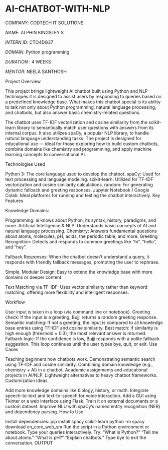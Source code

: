 # AI-CHATBOT-WITH-NLP

*COMPANY*: CODTECH IT SOLUTIONS

*NAME*: ALPHIN KINGSLEY S

*INTERN ID*: CTO4DG37

*DOMAIN*: Python programming

*DURATION* : 4 WEEKS

*MENTOR*: NEELA SANTHOSH


Project Overview

This project brings lightweight AI chatbot built using Python and NLP techniques.it is designed to assist users by responding to queries based on a predefined knowledge base. What makes this chatbot special is its ability to talk not only about Python programming, natural language processing, and chatbots, but also answer basic chemistry-related questions.

The chatbot uses TF-IDF vectorization and cosine similarity from the scikit-learn library to semantically match user questions with answers from its internal corpus. It also utilizes spaCy, a popular NLP library, to handle natural language understanding tasks. The project is designed for educational use — ideal for those exploring how to build custom chatbots, combine domains like chemistry and programming, and apply machine learning concepts to conversational AI.

Technologies Used

Python 3: The core language used to develop the chatbot.
spaCy: Used for text processing and language modeling.
scikit-learn: Utilized for TF-IDF vectorization and cosine similarity calculations.
random: For generating dynamic fallback and greeting responses.
Jupyter Notebook / Google Colab: Ideal platforms for running and testing the chatbot interactively.
Key Features

Knowledge Domains:

Programming: ai knows about Python, its syntax, history, paradigms, and more.
Artificial Intelligence & NLP: Understands basic concepts of AI and natural language processing.
Chemistry: Answers fundamental questions about atoms, molecules, pH, acids, the periodic table, and more.
Greeting Recognition: Detects and responds to common greetings like “hi”, “hello”, and “hey”.

Fallback Responses: When the chatbot doesn't understand a query, it responds with friendly fallback messages, prompting the user to rephrase.

Simple, Modular Design: Easy to extend the knowledge base with more domains or deeper content.

Text Matching via TF-IDF: Uses vector similarity rather than keyword matching, offering more flexibility and intelligent responses.

Workflow

User input is taken in a loop (via command line or notebook).
Greeting check: If the input is a greeting, Bujji returns a random greeting response.
Semantic matching: If not a greeting, the input is compared to all knowledge base entries using TF-IDF and cosine similarity.
Best match: If similarity is high enough (threshold = 0.3), the most relevant answer is returned.
Fallback logic: If the confidence is low, Bujji responds with a polite fallback suggestion.
This loop continues until the user types bye, quit, or exit.
Use Cases

Teaching beginners how chatbots work.
Demonstrating semantic search using TF-IDF and cosine similarity.
Combining domain knowledge (e.g., chemistry + AI) in a chatbot.
Academic assignments and educational projects in AI/NLP.
Lightweight alternatives to heavy chatbot frameworks.
Customization Ideas

Add more knowledge domains like biology, history, or math.
Integrate speech-to-text and text-to-speech for voice interaction.
Add a GUI using Tkinter or a web interface using Flask.
Train it on external documents or a custom dataset.
Improve NLU with spaCy’s named entity recognition (NER) and dependency parsing.
How to Use

Install dependencies:
pip install spacy scikit-learn
python -m spacy download en_core_web_sm
Run the script in a Python environment or notebook.
Type your queries interactively. Try:
“What is Python?”
“Tell me about atoms.”
“What is pH?”
“Explain chatbots.”
Type bye to exit the conversation.
OUTPUT
